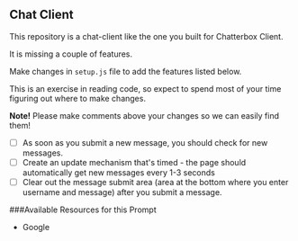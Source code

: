 ## Chat Client
This repository is a chat-client like the one you built for Chatterbox Client. 

It is missing a couple of features. 

Make changes in `setup.js` file to add the features listed below.

This is an exercise in reading code, so expect to spend most of your time figuring out where to make changes.

**Note!** Please make comments above your changes so we can easily find them!

* [ ] As soon as you submit a new message, you should check for new messages.
* [ ] Create an update mechanism that's timed - the page should automatically get new messages every 1-3 seconds
* [ ] Clear out the message submit area (area at the bottom where you enter username and message) after you submit a message.

###Available Resources for this Prompt
* Google
